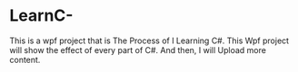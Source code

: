 # LearnC-
This is a wpf project that is The Process of I Learning C#. This Wpf project will show the effect of every part of C#.  And then, I will Upload more content.

